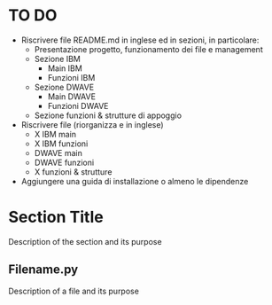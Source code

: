 # TO DO
- Riscrivere file README.md in inglese ed in sezioni, in particolare:
  - Presentazione progetto, funzionamento dei file e management
  - Sezione IBM
    - Main IBM 
    - Funzioni IBM
  - Sezione DWAVE
    - Main DWAVE
    - Funzioni DWAVE
  - Sezione funzioni & strutture di appoggio
- Riscrivere file (riorganizza e in inglese)
  - X IBM main
  - X IBM funzioni
  - DWAVE main
  - DWAVE funzioni
  - X funzioni & strutture
- Aggiungere una guida di installazione o almeno le dipendenze 


# Section Title
Description of the section and its purpose

## Filename.py
Description of a file and its purpose
